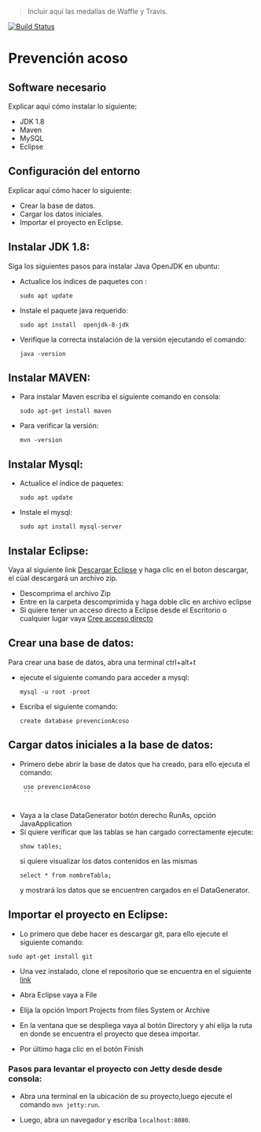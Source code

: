 > Incluir aquí las medallas de Waffle y Travis.



[![Build Status](https://travis-ci.org/vgrana/prevencion-acoso.svg?branch=master)](https://travis-ci.org/vgrana/prevencion-acoso)


# Prevención acoso

## Software necesario

Explicar aquí cómo instalar lo siguiente:
* JDK 1.8
* Maven
* MySQL
* Eclipse

## Configuración del entorno

Explicar aquí cómo hacer lo siguiente:
* Crear la base de datos.
* Cargar los datos iniciales.
* Importar el proyecto en Eclipse.


## Instalar JDK 1.8:

Siga los siguientes pasos para instalar Java OpenJDK en ubuntu:
- Actualice los índices de paquetes con :
	```
	sudo apt update
	```
- Instale el paquete java requerido:
	```
	sudo apt install  openjdk-8-jdk
	```
- Verifique la correcta instalación de la versión ejecutando el comando:
	```
	java -version
	``` 

## Instalar MAVEN:
- Para instalar Maven escriba el siguiente comando en consola:
	```
	sudo apt-get install maven
	```
- Para verificar la versión:
	```
	mvn -version 
	```
	
## Instalar Mysql:
- Actualice  el índice de paquetes:
	```
	sudo apt update
	```
- Instale el mysql:
	```
	sudo apt install mysql-server
	```

## Instalar Eclipse:
Vaya al siguiente link [Descargar Eclipse](https://www.eclipse.org/downloads/download.php?file=/technology/epp/downloads/release/2018-09/R/eclipse-jee-2018-09-linux-gtk-x86_64.tar.gz)
 y haga clic en el boton descargar, el cúal descargará un archivo zip.
- Descomprima el archivo Zip
- Entre en la carpeta descomprimida y haga doble clic en archivo eclipse
- Si quiere tener un acceso directo a Eclipse desde el Escritorio o cualquier lugar vaya [Cree acceso directo](https://computerhoy.com/paso-a-paso/software/como-crear-accesos-directos-escritorio-ubuntu-46982) 


## Crear una base de datos:
Para crear una base de datos, abra una terminal  ctrl+alt+t 
- ejecute el siguiente comando para acceder a mysql:
	```
	mysql -u root -proot
	```
- Escriba el siguiente comando:
	```
	create database prevencionAcoso
	```
	
## Cargar datos iniciales a la base de datos:
- Primero debe abrir la base de datos que ha creado, para ello ejecuta el comando:
	 ```
	  use prevencionAcoso
	  ```
		  
- Vaya a la clase DataGenerator botón derecho RunAs, opción JavaApplication
- Si quiere verificar que las tablas se han cargado correctamente ejecute:
	```
	show tables;
	```
	si quiere visualizar los datos contenidos en las mismas 
	```
	select * from nombreTabla;
	```
	y mostrará los datos que se encuentren cargados en el DataGenerator.


## Importar el proyecto en Eclipse:

- Lo primero que debe hacer es descargar git, para ello ejecute el siguiente comando:

```
sudo apt-get install git
```
- Una vez instalado, clone el repositorio que se encuentra en el siguiente [link](https://github.com/vgrana/prevencion-acoso-callejero)

- Abra Eclipse vaya a File
- Elija la opción Import Projects from files System or Archive

- En la ventana que se despliega vaya al botón Directory y ahí elija la ruta en donde se encuentra el proyecto que desea importar.

- Por último haga clic en el botón Finish 

### Pasos para levantar el proyecto con Jetty desde desde consola:

- Abra una terminal en la ubicación de su proyecto,luego ejecute el comando `mvn jetty:run`.

- Luego, abra un navegador y escriba `localhost:8080`.

